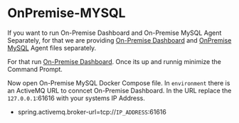 # OnPremise-MYSQL

If you want to run On-Premise Dashboard and On-Premise MySQL Agent Separately, for that we are providing [On-Premise Dashboard](https://github.com/devatengit/Devaten-OnPremise-Dashboard) and [OnPremise MySQL](https://github.com/devatengit/OnPremise-MYSQL) Agent files separately.

For that run [On-Premise Dashboard](https://github.com/devatengit/Devaten-OnPremise-Dashboard). Once its up and runnig minimize the Command Prompt. 

Now open On-Premise MySQL Docker Compose file. In ```environment``` there is an ActiveMQ URL to conncet On-Premise Dashboard. In the URL replace the ```127.0.0.1```:61616 with your systems IP Address. 

- spring.activemq.broker-url=tcp://```IP_ADDRESS```:61616
